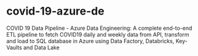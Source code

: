 # covid-19-azure-de
COVID 19 Data Pipeline - Azure Data Engineering: A complete end-to-end ETL pipeline to fetch COVID19 daily and weekly data from API, transform and load to SQL database in Azure using Data Factory, Databricks, Key-Vaults and Data Lake
